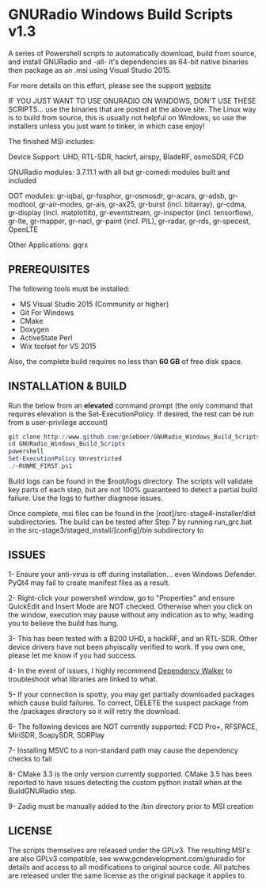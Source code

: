 GNURadio Windows Build Scripts v1.3
=====================================

A series of Powershell scripts to automatically download,  build from source, and install GNURadio and -all- it's dependencies as 64-bit native binaries then package as an .msi using Visual Studio 2015.

For more details on this effort, please see the support [website](http://www.gcndevelopment.com/gnuradio)

IF YOU JUST WANT TO USE GNURADIO ON WINDOWS, DON'T USE THESE SCRIPTS... use the binaries that are posted at the above site.  The Linux way is to build from source, this is usually not helpful on Windows, so use the installers unless you just want to tinker, in which case enjoy!

The finished MSI includes:

Device Support: UHD, RTL-SDR, hackrf, airspy, BladeRF, osmoSDR, FCD

GNURadio modules: 3.7.11.1 with all but gr-comedi modules built and included

OOT modules: gr-iqbal, gr-fosphor, gr-osmosdr, gr-acars, gr-adsb, gr-modtool, gr-air-modes, gr-ais, gr-ax25, gr-burst (incl. bitarray), gr-cdma, gr-display (incl. matplotlib), gr-eventstream, gr-inspector (incl. tensorflow), gr-lte, gr-mapper, gr-nacl, gr-paint (incl. PIL), gr-radar, gr-rds, gr-specest, OpenLTE

Other Applications: gqrx

<h2>PREREQUISITES</h2>

The following tools must be installed:  
- MS Visual Studio 2015 (Community or higher)  
- Git For Windows  
- CMake  
- Doxygen  
- ActiveState Perl  
- Wix toolset for VS 2015  

Also, the complete build requires no less than **60 GB** of free disk space.

<h2>INSTALLATION & BUILD</h2>

Run the below from an **elevated** command prompt (the only command that requires elevation is the Set-ExecutionPolicy.  If desired, the rest can be run from a user-privilege account)

```powershell
git clone http://www.github.com/gnieboer/GNURadio_Windows_Build_Scripts
cd GNURadio_Windows_Build_Scripts
powershell 
Set-ExecutionPolicy Unrestricted
./~RUNME_FIRST.ps1
```

Build logs can be found in the $root/logs directory.  The scripts will validate key parts of each step, but are not 100% guaranteed to detect a partial build failure.  Use the logs to further diagnose issues.

Once complete, msi files can be found in the [root]/src-stage4-installer/dist subdirectories.  The build can be tested after Step 7 by running run_grc.bat in the src-stage3/staged_install/[config]/bin subdirectory to 

<h2>ISSUES</h2>

1- Ensure your anti-virus is off during installation... even Windows Defender.  PyQt4 may fail to create manifest files as a result.

2- Right-click your powershell window, go to "Properties" and ensure QuickEdit and Insert Mode are NOT checked.  Otherwise when you click on the window, execution may pause without any indication as to why, leading you to believe the build has hung.

3- This has been tested with a B200 UHD, a hackRF, and an RTL-SDR.  Other device drivers have not been phyiscally verified to work.  If you own one, please let me know if you had success.

4- In the event of issues, I highly recommend [Dependency Walker](https://www.dependencywalker.com/) to troubleshoot what libraries are linked to what.

5- If your connection is spotty, you may get partially downloaded packages which cause build failures.  To correct, DELETE the suspect package from the /packages directory so it will retry the download.

6- The following devices are NOT currently supported: FCD Pro+, RFSPACE, MiriSDR, SoapySDR, SDRPlay

7- Installing MSVC to a non-standard path may cause the dependency checks to fail 

8- CMake 3.3 is the only version currently supported.  CMake 3.5 has been reported to have issues detecting the custom python install when at the BuildGNURadio step. 

9- Zadig must be manually added to the /bin directory prior to MSI creation

<h2>LICENSE</h2>
The scripts themselves are released under the GPLv3.  The resulting MSI's are also GPLv3 compatible, see www.gcndevelopment.com/gnuradio for details and access to all modifications to original source code.  All patches are released under the same license as the original package it applies to.